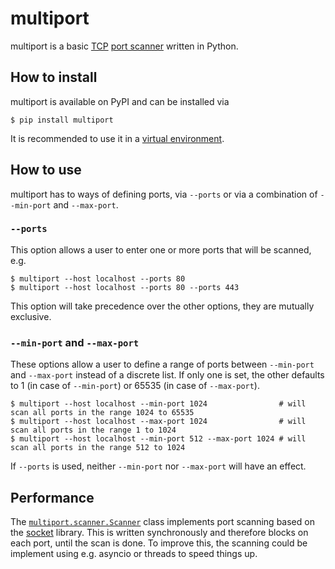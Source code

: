 # multiport

multiport is a basic [TCP](https://en.wikipedia.org/wiki/Transmission_Control_Protocol) [port scanner](https://en.wikipedia.org/wiki/Port_scanner) written in Python.

## How to install

multiport is available on PyPI and can be installed via

```shell
$ pip install multiport
```

It is recommended to use it in a [virtual environment](https://docs.python.org/3/tutorial/venv.html).

## How to use

multiport has to ways of defining ports, via `--ports` or via a combination of `--min-port` and `--max-port`.


### `--ports`

This option allows a user to enter one or more ports that will be scanned, e.g.

```shell
$ multiport --host localhost --ports 80
$ multiport --host localhost --ports 80 --ports 443
```

This option will take precedence over the other options, they are mutually exclusive.

### `--min-port` and `--max-port`

These options allow a user to define a range of ports between `--min-port` and `--max-port` instead of a discrete list. If only one is set, the other defaults to 1 (in case of `--min-port`) or 65535 (in case of `--max-port`).

```shell
$ multiport --host localhost --min-port 1024                # will scan all ports in the range 1024 to 65535 
$ multiport --host localhost --max-port 1024                # will scan all ports in the range 1 to 1024
$ multiport --host localhost --min-port 512 --max-port 1024 # will scan all ports in the range 512 to 1024
```

If `--ports` is used, neither `--min-port` nor `--max-port` will have an effect.

## Performance

The [`multiport.scanner.Scanner`](./multiport/scanner.py) class implements port scanning based on the [socket](https://docs.python.org/3/library/socket.html) library. This is written synchronously and therefore blocks on each port, until the scan is done. To improve this, the scanning could be implement using e.g. asyncio or threads to speed things up.